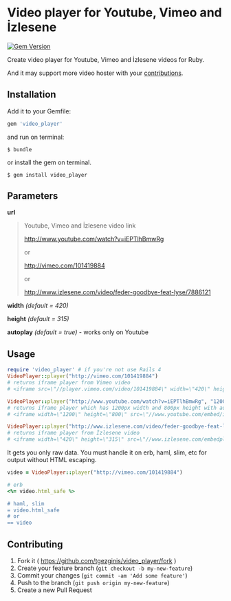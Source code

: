 # Video player for Youtube, Vimeo and İzlesene
[![Gem Version](https://badge.fury.io/rb/video_player.svg)](http://badge.fury.io/rb/video_player)

Create video player for Youtube, Vimeo and İzlesene videos for Ruby.

And it may support more video hoster with your [contributions](#contributing).

## Installation

Add it to your Gemfile:

```ruby
gem 'video_player'
```

and run on terminal:

    $ bundle

or install the gem on terminal.

    $ gem install video_player

## Parameters

**url**

> Youtube, Vimeo and İzlesene video link
>
> http://www.youtube.com/watch?v=iEPTlhBmwRg
>
> or
>
> http://vimeo.com/101419884
>
> or
>
> http://www.izlesene.com/video/feder-goodbye-feat-lyse/7886121

**width** *(default  = 420)*

**height** *(default  = 315)*

**autoplay** *(default  = true)* - works only on Youtube


## Usage

```ruby
require 'video_player' # if you're not use Rails 4
VideoPlayer::player("http://vimeo.com/101419884")
# returns iframe player from Vimeo video
# <iframe src=\"//player.vimeo.com/video/101419884\" width=\"420\" height=\"315\" frameborder=\"0\"></iframe>

VideoPlayer::player("http://www.youtube.com/watch?v=iEPTlhBmwRg", "1200", "800", true)
# returns iframe player which has 1200px width and 800px height with autoplay from Youtube video
# <iframe width=\"1200\" height=\"800\" src=\"//www.youtube.com/embed/iEPTlhBmwRg?autoplay=1&rel=0\" frameborder=\"0\" allowfullscreen></iframe>

VideoPlayer::player("http://www.izlesene.com/video/feder-goodbye-feat-lyse/7886121")
# returns iframe player from İzlesene video
# <iframe width=\"420\" height=\"315\" src=\"//www.izlesene.com/embedplayer/7886121/?autoplay=1&showrel=0&showinfo=0\" frameborder=\"0\" allowfullscreen></iframe>
```

It gets you only raw data. You must handle it on erb, haml, slim, etc for output without HTML escaping.

```ruby
video = VideoPlayer::player("http://vimeo.com/101419884")

# erb
<%= video.html_safe %>

# haml, slim
= video.html_safe
# or
== video
```


<a name="contributing"></a>
## Contributing
1. Fork it ( https://github.com/tgezginis/video_player/fork )
2. Create your feature branch (`git checkout -b my-new-feature`)
3. Commit your changes (`git commit -am 'Add some feature'`)
4. Push to the branch (`git push origin my-new-feature`)
5. Create a new Pull Request
